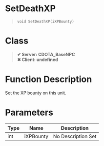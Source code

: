 # SetDeathXP
> `void SetDeathXP(iXPBounty)`
# Class
> __✔ Server: CDOTA_BaseNPC__  
> __✖ Client: undefined__  
# Function Description
Set the XP bounty on this unit.
# Parameters
Type|Name|Description
--|--|--
int|iXPBounty|No Description Set
